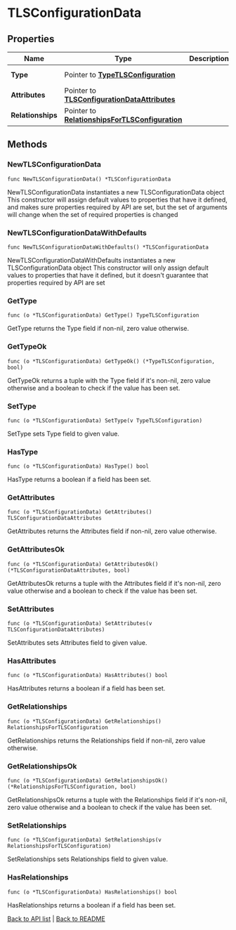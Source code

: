 # TLSConfigurationData

## Properties

Name | Type | Description | Notes
------------ | ------------- | ------------- | -------------
**Type** | Pointer to [**TypeTLSConfiguration**](TypeTLSConfiguration.md) |  | [optional] [default to TYPETLSCONFIGURATION_TLS_CONFIGURATION]
**Attributes** | Pointer to [**TLSConfigurationDataAttributes**](TlsConfigurationDataAttributes.md) |  | [optional] 
**Relationships** | Pointer to [**RelationshipsForTLSConfiguration**](RelationshipsForTLSConfiguration.md) |  | [optional] 

## Methods

### NewTLSConfigurationData

`func NewTLSConfigurationData() *TLSConfigurationData`

NewTLSConfigurationData instantiates a new TLSConfigurationData object
This constructor will assign default values to properties that have it defined,
and makes sure properties required by API are set, but the set of arguments
will change when the set of required properties is changed

### NewTLSConfigurationDataWithDefaults

`func NewTLSConfigurationDataWithDefaults() *TLSConfigurationData`

NewTLSConfigurationDataWithDefaults instantiates a new TLSConfigurationData object
This constructor will only assign default values to properties that have it defined,
but it doesn't guarantee that properties required by API are set

### GetType

`func (o *TLSConfigurationData) GetType() TypeTLSConfiguration`

GetType returns the Type field if non-nil, zero value otherwise.

### GetTypeOk

`func (o *TLSConfigurationData) GetTypeOk() (*TypeTLSConfiguration, bool)`

GetTypeOk returns a tuple with the Type field if it's non-nil, zero value otherwise
and a boolean to check if the value has been set.

### SetType

`func (o *TLSConfigurationData) SetType(v TypeTLSConfiguration)`

SetType sets Type field to given value.

### HasType

`func (o *TLSConfigurationData) HasType() bool`

HasType returns a boolean if a field has been set.

### GetAttributes

`func (o *TLSConfigurationData) GetAttributes() TLSConfigurationDataAttributes`

GetAttributes returns the Attributes field if non-nil, zero value otherwise.

### GetAttributesOk

`func (o *TLSConfigurationData) GetAttributesOk() (*TLSConfigurationDataAttributes, bool)`

GetAttributesOk returns a tuple with the Attributes field if it's non-nil, zero value otherwise
and a boolean to check if the value has been set.

### SetAttributes

`func (o *TLSConfigurationData) SetAttributes(v TLSConfigurationDataAttributes)`

SetAttributes sets Attributes field to given value.

### HasAttributes

`func (o *TLSConfigurationData) HasAttributes() bool`

HasAttributes returns a boolean if a field has been set.

### GetRelationships

`func (o *TLSConfigurationData) GetRelationships() RelationshipsForTLSConfiguration`

GetRelationships returns the Relationships field if non-nil, zero value otherwise.

### GetRelationshipsOk

`func (o *TLSConfigurationData) GetRelationshipsOk() (*RelationshipsForTLSConfiguration, bool)`

GetRelationshipsOk returns a tuple with the Relationships field if it's non-nil, zero value otherwise
and a boolean to check if the value has been set.

### SetRelationships

`func (o *TLSConfigurationData) SetRelationships(v RelationshipsForTLSConfiguration)`

SetRelationships sets Relationships field to given value.

### HasRelationships

`func (o *TLSConfigurationData) HasRelationships() bool`

HasRelationships returns a boolean if a field has been set.


[Back to API list](../README.md#documentation-for-api-endpoints) | [Back to README](../README.md)
